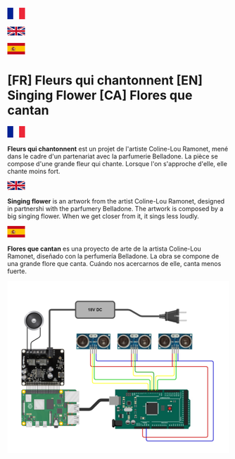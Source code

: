 ![Alt text](Ressources/FR.png?raw=true "FR")

![Alt text](Ressources/EN.png?raw=true "EN")

![Alt text](Ressources/ES.png?raw=true "ES")

# [FR] Fleurs qui chantonnent [EN] Singing Flower [CA] Flores que cantan

![Alt text](Ressources/FR.png?raw=true "FR")

**Fleurs qui chantonnent** est un projet de l'artiste Coline-Lou Ramonet, mené dans le cadre d'un partenariat avec la parfumerie Belladone.
La pièce se compose d'une grande fleur qui chante. Lorsque l'on s'approche d'elle, elle chante moins fort.

![Alt text](Ressources/EN.png?raw=true "EN")

**Singing flower** is an artwork from the artist Coline-Lou Ramonet, designed in partnershi with the parfumery Belladone.
The artwork is composed by a big singing flower. When we get closer from it, it sings less loudly.


![Alt text](Ressources/ES.png?raw=true "ES")

**Flores que cantan** es una proyecto de arte de la artista Coline-Lou Ramonet, diseñado con la perfumería Belladone.
La obra se compone de una grande flore que canta. Cuándo nos acercarnos de elle, canta menos fuerte.

![Alt text](Ressources/Schematic.png?raw=true "electrical schematic")